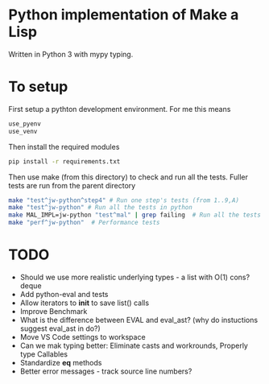 # Python implementation of Make a Lisp

Written in Python 3 with mypy typing.

# To setup

First setup a pythton development environment. For me this means

```sh
use_pyenv
use_venv
```

Then install the required modules

```sh
pip install -r requirements.txt
```

Then use make (from this directory) to check and run all the tests. Fuller tests are run from the parent
directory

```sh
make "test^jw-python^step4" # Run one step's tests (from 1..9,A)
make "test^jw-python" # Run all the tests in python
make MAL_IMPL=jw-python "test^mal" | grep failing  # Run all the tests in hosted mal
make "perf^jw-python"  # Performance tests
```

# TODO

* Should we use more realistic underlying types - a list with O(1) cons? deque
* Add python-eval and tests
* Allow iterators to __init__ to save list() calls
* Improve Benchmark
* What is the difference between EVAL and eval_ast? (why do instuctions suggest eval_ast in do?)
* Move VS Code settings to workspace
* Can we mak typing better: Eliminate casts and workrounds, Properly type Callables
* Standardize __eq__ methods
* Better error messages - track source line numbers?

